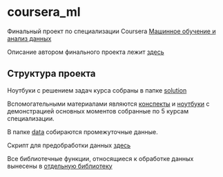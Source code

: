 # coursera_ml
Финальный проект по специализации Coursera [Машинное обучение и анализ данных](https://www.coursera.org/specializations/machine-learning-data-analysis?)

Описание автором финального проекта лежит [здесь](./notes/final_project/project_descr.md)

## Структура проекта 

Ноутбуки с решением задач курса собраны в папке [solution](./solution/)

Вспомогательными материалами являются [конспекты](./notes/) и [ноутбуки](./lib) с демонстрацией основных моментов собранные по 5 курсам специализации.

В папке [data](./data) собираются промежуточные данные.

Скрипт для предобработки данных [здесь](./src/preprocessing.py)

Все библиотечные функции, относящиеся к обработке данных вынесены в [отдельную библиотеку](./src)
